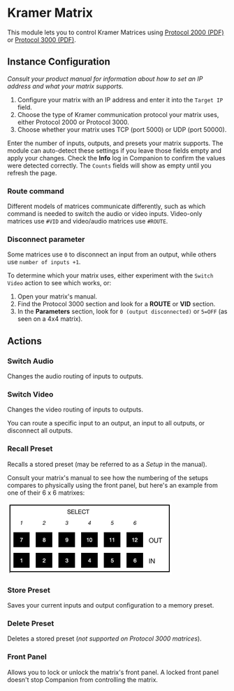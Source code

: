 # Kramer Matrix

This module lets you to control Kramer Matrices using [Protocol 2000 (PDF)](https://k.kramerav.com/downloads/protocols/protocol_2000_rev0_51.pdf) or [Protocol 3000 (PDF)](https://k.kramerav.com/downloads/protocols/protocol_3000_3.0_master_user.pdf).


## Instance Configuration
_Consult your product manual for information about how to set an IP address and what your matrix supports._

1. Configure your matrix with an IP address and enter it into the `Target IP` field.
2. Choose the type of Kramer communication protocol your matrix uses, either Protocol 2000 or Protocol 3000.
3. Choose whether your matrix uses TCP (port 5000) or UDP (port 50000).

Enter the number of inputs, outputs, and presets your matrix supports. The module can auto-detect these settings if you leave those fields empty and apply your changes. Check the **Info** log in Companion to confirm the values were detected correctly. The `Counts` fields will show as empty until you refresh the page.

### Route command
Different models of matrices communicate differently, such as which command is needed to switch the audio or video inputs. Video-only matrices use `#VID` and video/audio matrices use `#ROUTE`.

### Disconnect parameter
Some matrices use `0` to disconnect an input from an output, while others use `number of inputs +1`.

To determine which your matrix uses, either experiment with the `Switch Video` action to see which works, or:
1. Open your matrix's manual.
2. Find the Protocol 3000 section and look for a **ROUTE** or **VID** section.
3. In the **Parameters** section, look for `0 (output disconnected)` or `5=OFF` (as seen on a 4x4 matrix).



## Actions
### Switch Audio
Changes the audio routing of inputs to outputs.


### Switch Video
Changes the video routing of inputs to outputs.

You can route a specific input to an output, an input to all outputs, or disconnect all outputs.


### Recall Preset
Recalls a stored preset (may be referred to as a *Setup* in the manual).

Consult your matrix's manual to see how the numbering of the setups compares to physically using the front panel, but here's an example from one of their 6 x 6 matrixes:

![matrix-panel](documentation/images/matrix-panel.png)


### Store Preset
Saves your current inputs and output configuration to a memory preset.


### Delete Preset
Deletes a stored preset (*not supported on Protocol 3000 matrices*).


### Front Panel
Allows you to lock or unlock the matrix's front panel. A locked front panel doesn't stop Companion from controlling the matrix.
